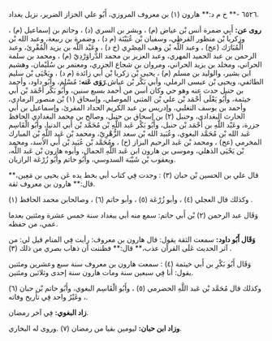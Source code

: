 ٦٥٢٦ -** خ م د:** هارون (١) بن معروف المروزي، أَبُو علي الخزاز الضرير، نزيل بغداد.

**روى عن:** أَبِي ضمرة أنس بْن عياض (م) ، وبشر بن السري (د) ، وحاتم بن إسماعيل (م) ، وزكريا بْن منظور القرظي، وسفيان بْن عُيَيْنَة (م د) ، وضمرة بن ربيعة، وعبد الله بْن الْمُبَارَك (عخ) ، وعبد اللَّه بْن وهب المِصْرِي (خ د) ، وعَبْد اللَّه بن يزيد الْمُقْرِئ، وعبد الرحمن بن عبد الحميد المهري، وعبد العزيز بن محمد الدَّراوَرْدِيّ (م) ، ومحمد بن سلمة الحراني، ومخلد بن يزيد الحراني، ومروان بن شجاع الجزري، ومعتمر بن سُلَيْمان، وهشيم ابن بشير، والوليد بن مسلم (م) ، يحيى بْن زكريا بْن أَبي زائدة (م د) ، ويَحْيَى بْن سليم الطائفي، ويحيى بْن عيسى الرملي، وأبي بَكْر بْن عياش.**رَوَى عَنه:** مُسْلِم، وأَبُو داود، وأحمد بن حنبل حدث عنه وهو حي وكان أسن من أحمد بسبع سنين، وأَبُو بَكْر أَحْمَد بْن أَبي خيثمة، وأَبُو يَعْلَى أَحْمَد بْن علي بْن المثنى الموصلي، وإسحاق (١) بْن منصور الرمادي، وأحمد بن يوسف التغلبي، وإدريس بن عبد الكريم الحداد المقرئ، وإسماعيل بن أَبي الحارث البغدادي، وحنبل (٢) بن إسحاق بن حنبل، وصالح بن محمد البغدادي الحافظ جزرة، وعَبْد اللَّهِ بن أَحْمَد بْن حنبل، وأَبُو بَكْر عَبد اللَّهِ بْن مُحَمَّد بْن أَبي الدنيا، وأَبُو الْقَاسِم عَبد الله بْن مُحَمَّد البغوي، وعُبَيد الله بْن سعد الزُّهْرِيّ، ومحمد بْن عَبد اللَّهِ بْن المبارك المخرمي (عخ) ، ومحمد بْن عَبد الرحيم البزاز (خ) ، ومُحَمَّد بْن عُبَيد بْن أَبي الأسد، ومحمد بْن يَحْيَى الذهلي، وموسى بن هارون ابن عَبد اللَّهِ الحمال، وأبوه هارون بْن عَبد اللَّه، ويعقوب بْن شَيْبَة السدوسي، وأَبُو حاتم وأَبُو زُرْعَة الرازيان.

قال علي بن الحسين بْن حبان (٣) : وجدت فِي كتاب أبي بخط يده عَن يحيى بن مَعِين،** قال:** هارون بن معروف ثقة.

وكذلك قال العجلي (٤) ، وأبو زُرْعَة (٥) ، وأبو حاتم (٦) ، وصالحابن محمد الحافظ (١) .

وَقَال عبد الرحمن (٢) بْن أَبي حاتم: سمع منه أبي ببغداد سنة خمس عشرة ومئتين بعدما عمي، من حفظه.

**وَقَال أَبُو داود:** سمعت الثقة يقول: قال هارون بن معروف: رأيت فِي المنام قيل لي: من آثر الحديث عَلَى القرآن عذب،** قال:** فظننت أن ذهاب بصري من ذلك (٣) .

وَقَال أَبُو بَكْرِ بن أَبي خيثمة (٤) : سمعت هارون بن معروف سنة سبع وعشرين ومئتين يقول: أنا فِي سبعين سنة ومات هارون سنة إحدى وثلاثين ومئتين.

وكذلك قال مُحَمَّد بْن عَبد اللَّهِ الحضرمي (٥) ، وأَبُو الْقَاسِم البغوي، وأَبُو حاتم بْن حبان (٦) ، وغَيْرُ واحد فِي تأريخ وفاته.

**زاد البغوي:** فِي آخر رمضان.

**وزاد ابن حبان:** ليومين بقيا من رمضان (٧) .وروى له البخاري.